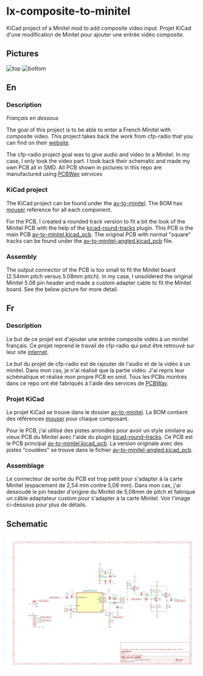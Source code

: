 # lx-composite-to-minitel

KiCad project of a Minitel mod to add composite video input.
Projet KiCad d'une modification de Minitel pour ajouter une entrée vidéo composite.

## Pictures

![top](/pictures/top.jpg)
![bottom](/pictures/bottom.jpg)

## En

### Description

*Français en dessous*

The goal of this project is to be able to enter a French Minitel with composite video. This project takes back the work from cfp-radio that you can find on their [website]( https://www.cfp-radio.com/realisations/rea48/minitel-01.html).

The cfp-radio project goal was to give audio and video to a Minitel. In my case, I only took the video part. I took back their schematic and made my own PCB all in SMD. All PCB shown in pictures in this repo are manufactured using [PCBWay](https://pcbway.com) services

### KiCad project

The KiCad project can be found under the [av-to-minitel](/av-to-minitel/). The BOM has [mouser](https://www.mouser.ch) reference for all each component.

For the PCB, I created a rounded track version to fit a bit the look of the Minitel PCB with the help of the [kicad-round-tracks](https://github.com/mitxela/kicad-round-tracks) plugin. This PCB is the main PCB [av-to-minitel.kicad_pcb](/av-to-minitel/av-to-minitel.kicad_pcb). The original PCB with normal "square" tracks can be found under the [av-to-minitel-angled.kicad_pcb](/av-to-minitel/av-to-minitel-angled.kicad_pcb) file.

### Assembly

The output connector of the PCB is too small to fit the Minitel board (2.54mm pitch versus 5.08mm pitch). In my case, I unsoldered the original Minitel 5.08 pin header and made a custom adapter cable to fit the Minitel board. See the below picture for more detail.

## Fr

### Description

Le but de ce projet est d'ajouter une entrée composite vidéo à un minitel français. Ce projet reprend le travail de cfp-radio qui peut être retrouvé sur leur site [internet]( https://www.cfp-radio.com/realisations/rea48/minitel-01.html).

Le but du projet de cfp-radio est de rajouter de l'audio et de la vidéo à un minitel. Dans mon cas, je n'ai réalisé que la partie vidéo. J'ai repris leur schématique et réalisé mon propre PCB en smd. Tous les PCBs montrés dans ce repo ont été fabriqués à l'aide des services de [PCBWay](https://pcbway.com).

### Projet KiCad

Le projet KiCad se trouve dans le dossier [av-to-minitel](/av-to-minitel/). La BOM contient des références [mouser](https://www.mouser.ch) pour chaque composant.

Pour le PCB, j'ai utilisé des pistes arrondies pour avoir un style similaire au vieux PCB du Minitel avec l'aide du plugin [kicad-round-tracks](https://github.com/mitxela/kicad-round-tracks). Ce PCB est le PCB principal [av-to-minitel.kicad_pcb](/av-to-minitel/av-to-minitel.kicad_pcb). La version originale avec des pistes "coudées" se trouve dans le fichier [av-to-minitel-angled.kicad_pcb](/av-to-minitel/av-to-minitel-angled.kicad_pcb).

### Assemblage

Le connecteur de sortie du PCB est trop petit pour s'adapter à la carte Minitel (espacement de 2,54 mm contre 5,08 mm). Dans mon cas, j'ai dessoudé le pin header d'origine du Minitel de 5,08mm de pitch et fabriqué un câble adaptateur custom pour s'adapter à la carte Minitel. Voir l'image ci-dessous pour plus de détails.

## Schematic

![schematic](/av-to-minitel/output/av-to-minitel.svg)